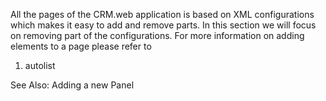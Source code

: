 <properties date="2016-06-24"
SortOrder="4"
/>

All the pages of the CRM.web application is based on XML configurations which makes it easy to add and remove parts. In this section we will focus on removing part of the configurations. For more information on adding elements to a page please refer to

1. autolist

 

See Also: Adding a new Panel
